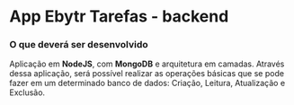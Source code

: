 # App Ebytr Tarefas - backend

### **O que deverá ser desenvolvido**

Aplicação em **NodeJS**, com **MongoDB** e arquitetura em camadas. Através dessa aplicação, será possível realizar as operações básicas que se pode fazer em um determinado banco de dados: Criação, Leitura, Atualização e Exclusão.